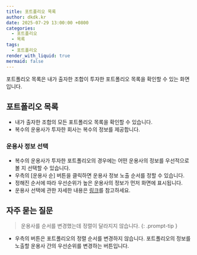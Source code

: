 ```yaml
---
title: 포트폴리오 목록
author: dkdk.kr
date: 2025-07-29 13:00:00 +0800
categories:
  - 포트폴리오
  - 목록
tags:
  - 포트폴리오
render_with_liquid: true
mermaid: false
---
```

포트폴리오 목록은 내가 출자한 조합이 투자한 포트폴리오 목록을 확인할 수 있는 화면입니다. 

## 포트폴리오 목록
- 내가 출자한 조합의 모든 포트폴리오 목록을 확인할 수 있습니다.
- 복수의 운용사가 투자한 회사는 복수의 정보를 제공합니다. 
### 운용사 정보 선택
- 복수의 운용사가 투자한 포트폴리오의 경우에는 어떤 운용사의 정보를 우선적으로 볼 지 선택할 수 있습니다.
- 우측의 [운용사 순] 버튼을 클릭하면 운용사 정보 노출 순서를 정할 수 있습니다.
- 정해진 순서에 따라 우선순위가 높은 운용사의 정보가 먼저 화면에 표시됩니다.
- 운용사 선택에 관한 자세한 내용은 [링크](https://guide.lpworks.kr/posts/lse002/)를 참고하세요.

## 자주 묻는 질문

> 운용사를 순서를 변경했는데 정렬이 달라지지 않습니다.
{: .prompt-tip }
- 우측의 버튼은 포트폴리오의 정렬 순서를 변경하지 않습니다. 포트폴리오의 정보를 노출할 운용사 간의 우선순위를 변경하는 버튼입니다.